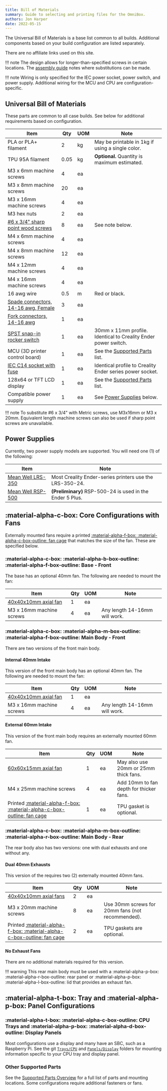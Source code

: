 ```yaml
---
title: Bill of Materials
summary: Guide to selecting and printing files for the OmniBox.
authors: Jon Harper
date: 2022-05-15
---
```


The Universal Bill of Materials is a base list common to all builds. Additional components based on your build configuration are listed separately.

There are no affiliate links used on this site.

!!! note
    The design allows for longer-than-specified screws in certain locations. The [assembly guide](assembly/index.md) notes where substitutions can be made.

!!! note
    Wiring is only specified for the IEC power socket, power switch, and power supply. Additional wiring for the MCU and CPU are configuration-specific.

## Universal Bill of Materials

These parts are common to all case builds. See below for additional requirements based on configuration.

| Item                                   | Qty | UOM | Note                                                     |
|----------------------------------------|-----|-----|----------------------------------------------------------|
| PLA or PLA+ filament                   | 2   | kg  | May be printable in 1kg if using a single color.         |
| TPU 95A filament                       | 0.05| kg  | **Optional.** Quantity is maximum estimated.             |
| M3 x 6mm machine screws                | 4   | ea  |                                                          |
| M3 x 8mm machine screws                | 20  | ea  |                                                          |
| M3 x 16mm machine screws               | 4   | ea  |                                                          |
| M3 hex nuts                            | 2   | ea  |                                                          |
| [#6 x 3/4" sharp point wood screws][1] | 8   | ea  | See note below.                                          |
| M4 x 6mm machine screws                | 4   | ea  |                                                          |
| M4 x 8mm machine screws                | 12  | ea  |                                                          |
| M4 x 12mm machine screws               | 4   | ea  |                                                          |
| M4 x 16mm machine screws               | 4   | ea  |                                                          |
| 16 awg wire                            | 0.5 | m   | Red or black.                                            |
| [Spade connectors, 14-16 awg, Female][13] | 3   | ea  |                                                       |
| [Fork connectors, 14-16 awg][12]       | 1   | ea  |                                                          |
| [SPST snap-in rocker switch][2]        | 1   | ea  | 30mm x 11mm profile. Identical to Creality Ender power switch. |
| MCU (3D printer control board)         | 1   | ea  | See the [Supported Parts][8] list.                       |
| [IEC C14 socket with fuse][3]          | 1   | ea  | Identical profile to Creality Ender series power socket. |
| 128x64 or TFT LCD display              | 1   | ea  | See the [Supported Parts][8] list.                       |
| Compatible power supply                | 1   | ea  | See [Power Supplies](#power-supplies) below.             |

!!! note
    To substitute #6 x 3/4" with Metric screws, use M3x16mm or M3 x 20mm. Equivalent length machine screws can also be used if sharp point screws are unavailable.

## Power Supplies

Currently, two power supply models are supported. You will need one (1) of the following:

| Item                              | Note                                                     |
|-----------------------------------|----------------------------------------------------------|
| [Mean Well LRS-350][4]            | Most Creality Ender-series printers use the LRS-350-24.  |
| [Mean Well RSP-500][5]            | **(Preliminary)** RSP-500-24 is used in the Ender 5 Plus.  |

## :material-alpha-c-box: Core Configurations with Fans

Externally mounted fans require a printed [:material-alpha-f-box: :material-alpha-c-box-outline: fan cage][11] that matches the size of the fan. These are specified below.

### :material-alpha-c-box: :material-alpha-b-box-outline: :material-alpha-f-box-outline: Base - Front

The base has an optional 40mm fan. The following are needed to mount the fan:

| Item                              | Qty | UOM | Note                                                     |
|-----------------------------------|-----|-----|----------------------------------------------------------|
| [40x40x10mm axial fan][6]         | 1   | ea  |                                                          |
| M3 x 16mm machine screws          | 4   | ea	| Any length 14-16mm will work.                            |

### :material-alpha-c-box: :material-alpha-m-box-outline: :material-alpha-f-box-outline: Main Body - Front

There are two versions of the front main body.

#### Internal 40mm Intake

This version of the front main body has an optional 40mm fan. The following are needed to mount the fan:

| Item                              | Qty | UOM | Note                                                     |
|-----------------------------------|-----|-----|----------------------------------------------------------|
| [40x40x10mm axial fan][6]         | 1   | ea  |                                                          |
| M3 x 16mm machine screws          | 4   | ea	| Any length 14-16mm will work.                            |

#### External 60mm Intake

This version of the front main body requires an externally mounted 60mm fan.

| Item                              | Qty | UOM | Note                                                     |
|-----------------------------------|-----|-----|----------------------------------------------------------|
| [60x60x15mm axial fan][7]         | 1   | ea  | May also use 20mm or 25mm thick fans.                    |
| M4 x 25mm machine screws          | 4   | ea  | Add 10mm to fan depth for thicker fans.                  |
| Printed [:material-alpha-f-box: :material-alpha-c-box-outline: fan cage][11]            | 1   | ea  | TPU gasket is optional.                                  |

### :material-alpha-c-box: :material-alpha-m-box-outline: :material-alpha-r-box-outline: Main Body - Rear

The rear body also has two versions: one with dual exhausts and one without any.

#### Dual 40mm Exhausts

This version of the requires two (2) externally mounted 40mm fans.

| Item                              | Qty | UOM | Note                                                     |
|-----------------------------------|-----|-----|----------------------------------------------------------|
| [40x40x10mm axial fans][6]        | 2   | ea  |                                                          |
| M3 x 20mm machine screws          | 8   | ea	| Use 30mm screws for 20mm fans (not recommended).         |
| Printed [:material-alpha-f-box: :material-alpha-c-box-outline: fan cage][11]            | 2   | ea  | TPU gaskets are optional.                                |

#### No Exhaust Fans

There are no additional materials required for this version. 

!!! warning
    This rear main body must be used with a :material-alpha-p-box: :material-alpha-r-box-outline: rear panel or :material-alpha-p-box: :material-alpha-l-box-outline: lid that provides an exhaust fan.

## :material-alpha-t-box: Tray and :material-alpha-p-box: Panel Configurations

### :material-alpha-t-box: :material-alpha-c-box-outline: CPU Trays and :material-alpha-p-box: :material-alpha-d-box-outline: Display Panels

Most configurations use a display and many have an SBC, such as a Raspberry Pi. See the git [`Trays/CPU`][9] and [`Panels/Display`][10] folders for mounting information specific to your CPU tray and display panel.

### Other Supported Parts

See the [Supported Parts Overview][8] for a full list of parts and mounting locations. Some configurations require additional fasteners or fans.

[1]: https://www.amazon.com/gp/product/B08LV4D8SB
[2]: https://www.amazon.com/gp/product/B07QQ22DTB
[3]: https://www.amazon.com/gp/product/B081ZFHRGW
[4]: https://www.meanwell.com/webapp/product/search.aspx?prod=LRS-350
[5]: https://www.meanwell.com/webapp/product/search.aspx?prod=RSP-500
[6]: https://www.amazon.com/dp/B08R9L9YR2
[7]: https://www.amazon.com/Wathai-Exhaust-Cooler-Brushless-Cooling/dp/B07Q2JRYZR
[8]: support/index.md
[9]: https://github.com/jon-harper/OmniBox/tree/main/Trays/CPU
[10]: https://github.com/jon-harper/OmniBox/tree/main/Panels/Display
[11]: https://github.com/jon-harper/OmniBox/Fans
<!-- Fork connectors -->
[12]: https://www.amazon.com/Baomain-Insulated-Connector-Electrical-Terminal/dp/B01B1DL4OA 
<!-- Spade connectors -->
[13]: https://www.amazon.com/gp/product/B07FQB6WXP      